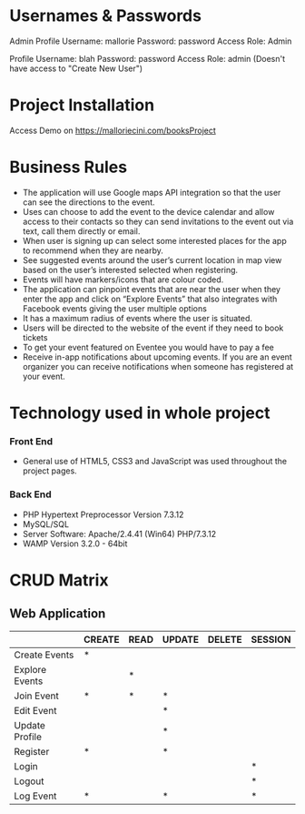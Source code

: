 


Usernames & Passwords
======================

Admin Profile
Username: mallorie
Password: password
Access Role: Admin

Profile
Username: blah
Password: password
Access Role: admin
(Doesn't have access to "Create New User")

# Project Installation

Access Demo on https://malloriecini.com/booksProject

# Business Rules

- The application will use Google maps API integration so that the user can see the directions to the event.
- Uses can choose to add the event to the device calendar and allow access to their contacts so they can send invitations to the event out via text, call them directly or email.
- When user is signing up can select some interested places for the app to recommend when they are nearby.
- See suggested events around the user’s current location in map view based on the user’s interested selected when registering.
- Events will have markers/icons that are colour coded.
- The application can pinpoint events that are near the user when they enter the app and click on “Explore Events” that also integrates with Facebook events giving the user multiple options
- It has a maximum radius of events where the user is situated.
- Users will be directed to the website of the event if they need to book tickets
- To get your event featured on Eventee you would have to pay a fee
- Receive in-app notifications about upcoming events. If you are an event organizer you can receive notifications when someone has registered at your event.

# Technology used in whole project

### Front End

- General use of HTML5, CSS3 and JavaScript was used throughout the project pages.

### Back End

- PHP Hypertext Preprocessor Version 7.3.12
- MySQL/SQL
- Server Software: Apache/2.4.41 (Win64) PHP/7.3.12
- WAMP Version 3.2.0 - 64bit

# CRUD Matrix

## Web Application

|                | CREATE | READ | UPDATE | DELETE | SESSION |
| -------------- | ------ | ---- | ------ | ------ | ------- |
| Create Events  | \*     |      |        |        |         |
| Explore Events |        | \*   |        |        |         |
| Join Event     | \*     | \*   | \*     |        |         |
| Edit Event     |        |      | \*     |        |         |
| Update Profile |        |      | \*     |        |         |
| Register       | \*     |      | \*     |        |         |
| Login          |        |      |        |        | \*      |
| Logout         |        |      |        |        | \*      |
| Log Event      | \*     |      | \*     |        | \*      |
